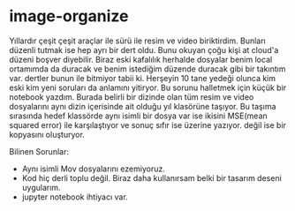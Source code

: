 # image-organize

Yıllardır çeşit çeşit araçlar ile  sürü ile resim ve video biriktirdim. Bunları düzenli tutmak ise hep ayrı bir dert oldu. Bunu okuyan çoğu kişi at cloud'a düzeni boşver diyebilir. Biraz eski kafalılık herhalde dosyalar benim local ortamımda da duracak ve benim istediğim düzende duracak gibi bir takıntım var. dertler bunun ile bitmiyor tabii ki. Herşeyin 10 tane yedeği olunca kim eski kim yeni soruları da anlamını yitiryor. Bu sorunu halletmek için küçük bir notebook yazdım. Burada belirli bir dizinde olan tüm resim ve video dosyalarını aynı dizin içerisinde ait olduğu yıl klasörüne taşıyor. Bu taşıma sırasında hedef klassörde aynı isimli bir dosya var ise ikisini MSE(mean squared error) ile karşılaştıyor ve sonuç sıfır ise üzerine  yazıyor. değil ise bir kopyasını oluşturyor. 

Bilinen Sorunlar:

* Aynı isimli Mov dosyalarını ezemiyoruz. 
* Kod hiç derli toplu değil. Biraz daha kullanırsam belki bir tasarım deseni uygularım.
* jupyter notebook ihtiyacı var.
